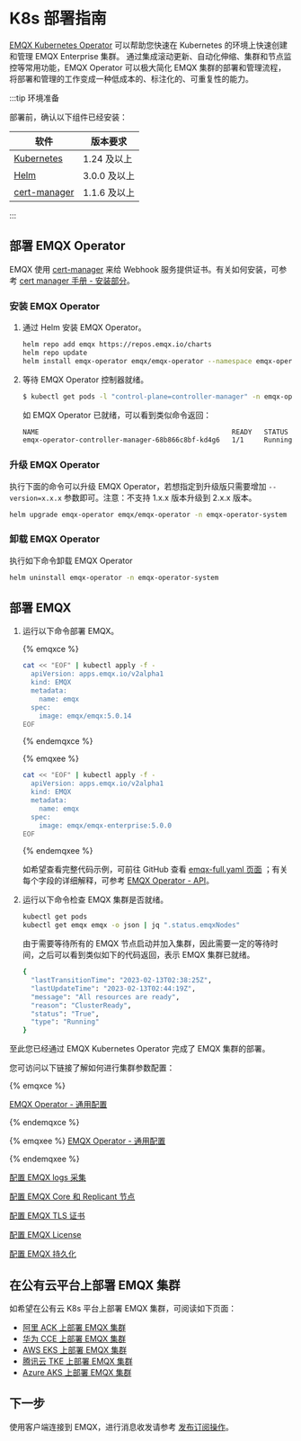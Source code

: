 # K8s 部署指南

[EMQX Kubernetes Operator](https://www.emqx.com/zh/emqx-kubernetes-operator) 可以帮助您快速在 Kubernetes 的环境上快速创建和管理 EMQX Enterprise 集群。 通过集成滚动更新、自动化伸缩、集群和节点监控等常用功能，EMQX Operator 可以极大简化 EMQX 集群的部署和管理流程，将部署和管理的工作变成一种低成本的、标注化的、可重复性的能力。

:::tip 环境准备

部署前，确认以下组件已经安装：

| 软件                                     | 版本要求     |
| ---------------------------------------- | ------------ |
| [Kubernetes](https://kubernetes.io/)     | 1.24 及以上  |
| [Helm](https://helm.sh/)                 | 3.0.0 及以上 |
| [cert-manager](https://cert-manager.io/) | 1.1.6 及以上 |

:::

## 部署 EMQX Operator

EMQX 使用 [cert-manager](https://github.com/cert-manager/cert-manager) 来给 Webhook 服务提供证书。有关如何安装，可参考 [cert manager 手册 - 安装部分](https://cert-manager.io/docs/installation/)。

### 安装 EMQX Operator

1. 通过 Helm 安装 EMQX Operator。

   ```bash
   helm repo add emqx https://repos.emqx.io/charts
   helm repo update
   helm install emqx-operator emqx/emqx-operator --namespace emqx-operator-system --create-namespace
   ```

2. 等待 EMQX Operator 控制器就绪。

   ```bash
   $ kubectl get pods -l "control-plane=controller-manager" -n emqx-operator-system
   ```

   如 EMQX Operator 已就绪，可以看到类似命令返回：

   ```bash
   NAME                                                READY   STATUS    RESTARTS   AGE
   emqx-operator-controller-manager-68b866c8bf-kd4g6   1/1     Running   0          15s
   ```

### 升级 EMQX Operator

执行下面的命令可以升级 EMQX Operator，若想指定到升级版只需要增加 `--version=x.x.x` 参数即可。注意：不支持 1.x.x 版本升级到 2.x.x 版本。

```bash
helm upgrade emqx-operator emqx/emqx-operator -n emqx-operator-system 
```

### 卸载 EMQX Operator

执行如下命令卸载 EMQX Operator

```bash
helm uninstall emqx-operator -n emqx-operator-system
```

## 部署 EMQX

1. 运行以下命令部署 EMQX。

   {% emqxce %}

   ```bash
   cat << "EOF" | kubectl apply -f -
     apiVersion: apps.emqx.io/v2alpha1
     kind: EMQX
     metadata:
       name: emqx
     spec:
       image: emqx/emqx:5.0.14
   EOF
   ```

   {% endemqxce %}

   {% emqxee %}

   ```bash
   cat << "EOF" | kubectl apply -f -
     apiVersion: apps.emqx.io/v2alpha1
     kind: EMQX
     metadata:
       name: emqx
     spec:
       image: emqx/emqx-enterprise:5.0.0
   EOF
   ```

   {% endemqxee %}

   如希望查看完整代码示例，可前往 GitHub 查看 [emqx-full.yaml 页面](https://github.com/emqx/emqx-operator/blob/main/config/samples/emqx/v2alpha1/emqx-full.yaml) ；有关每个字段的详细解释，可参考 [EMQX Operator - API](https://docs.emqx.com/en/emqx-operator/latest/reference/v2alpha1-reference.html)。

2. 运行以下命令检查 EMQX 集群是否就绪。

   ```bash
   kubectl get pods
   kubectl get emqx emqx -o json | jq ".status.emqxNodes"
   ```

   由于需要等待所有的 EMQX 节点启动并加入集群，因此需要一定的等待时间，之后可以看到类似如下的代码返回，表示 EMQX 集群已就绪。

   ```bash
   {
     "lastTransitionTime": "2023-02-13T02:38:25Z",
     "lastUpdateTime": "2023-02-13T02:44:19Z",
     "message": "All resources are ready",
     "reason": "ClusterReady",
     "status": "True",
     "type": "Running"
   }
   ```

至此您已经通过 EMQX Kubernetes Operator 完成了 EMQX 集群的部署。

您可访问以下链接了解如何进行集群参数配置：

{% emqxce %}

[EMQX Operator - 通用配置](https://docs.emqx.com/zh/emqx-operator/latest/config/v1beta3/EmqxBroker.html)

{% endemqxce %}

{% emqxee %}
[EMQX Operator - 通用配置](https://docs.emqx.com/zh/emqx-operator/latest/config/v1beta3/EmqxEnterprise.html)

{% endemqxee %}

[配置 EMQX logs 采集](https://docs.emqx.com/zh/emqx-operator/latest/tasks/configure-emqx-logs-collection.html)

[配置 EMQX Core 和 Replicant 节点](https://docs.emqx.com/zh/emqx-operator/latest/tasks/configure-emqx-core-replicant.html)

[配置 EMQX TLS 证书](https://docs.emqx.com/zh/emqx-operator/latest/tasks/configure-emqx-tls.html)

[配置 EMQX License](https://docs.emqx.com/zh/emqx-operator/latest/tasks/configure-emqx-license.html)

[配置 EMQX 持久化](https://docs.emqx.com/zh/emqx-operator/latest/tasks/configure-emqx-persistence.html)

## 在公有云平台上部署 EMQX 集群

如希望在公有云 K8s 平台上部署 EMQX 集群，可阅读如下页面：

- [阿里 ACK 上部署 EMQX 集群](https://docs.emqx.com/zh/emqx-operator/latest/deployment/aliyun-ack-deployment.html)
- [华为 CCE 上部署 EMQX 集群](https://docs.emqx.com/zh/emqx-operator/latest/deployment/cce-deployment.html)
- [AWS EKS 上部署 EMQX 集群](https://docs.emqx.com/zh/emqx-operator/latest/deployment/aws-eks-deployment.html)
- [腾讯云 TKE 上部署 EMQX 集群](https://docs.emqx.com/zh/emqx-operator/latest/deployment/tencent-tke-deployment.html)
- [Azure AKS 上部署 EMQX 集群](https://docs.emqx.com/zh/emqx-operator/latest/deployment/azure-deployment.html)

## 下一步

使用客户端连接到 EMQX，进行消息收发请参考 [发布订阅操作](../messaging/mqtt-publish-and-subscribe.md)。
